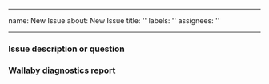 
---
name: New Issue
about: New Issue
title: ''
labels: ''
assignees: ''

---

### Issue description or question

<!--
PLEASE NOTE: If you are using Jest >= v24 or Angular CLI >= v8.2 and using a
wallaby configuration file, switching to use automatic configuration may resolve your problem.

https://wallabyjs.com/docs/intro/config.html#automatic-configuration
-->

<!-- Describe your issue/question -->

### Wallaby diagnostics report

<!--
Wallaby Diagnostics Report is a simple JSON text report that contains some basic information
about your Wallaby config and project that is required to start troubleshooting most of Wallaby issues.

To share the report:

- start Wallaby in your project;
- wait until it reports some results (finishes running tests);
- run `Copy Diagnostics Report` command:
  - in VS Code, Atom, or Sublime editor execute Wallaby `Copy Diagnostics Report` command from your editor command palette; 
  - in JetBrains IDEs or VS use Wallaby `Help | Wallaby.js | Copy Diagnostics Report` menu item;
- paste generated report from your clipboard below (feel free to review and edit the report if required).
-->

<!-- Replace this line with your Wallaby Diagnostics Report -->

